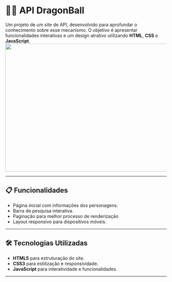 # 🐉💥 API DragonBall

Um projeto de um site de API, desenvolvido para aprofundar o conhecimento sobre esse mecanismo. O objetivo é apresentar funcionalidades interativas e um design atrativo utilizando **HTML**, **CSS** e **JavaScript**.  
<img src='./img/dragonballGIF.gif' height="400px" width="700px">

---

## 📋 Funcionalidades

- Página inicial com informações dos personagens.
- Barra de pesquisa interativa.
- Paginação para melhor processo de renderização
- Layout responsivo para dispositivos móveis.

---

## 🛠️ Tecnologias Utilizadas

- **HTML5** para estruturação do site.
- **CSS3** para estilização e responsividade.
- **JavaScript** para interatividade e funcionalidades.

---
